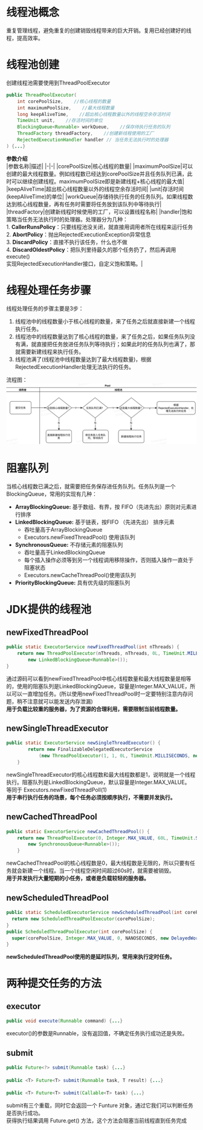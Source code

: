 # 线程池概念 
重复管理线程，避免重复的创建销毁线程带来的巨大开销。复用已经创建好的线程，提高效率。
# 线程池创建
创建线程池需要使用到ThreadPoolExecutor
```java
public ThreadPoolExecutor(
    int corePoolSize,    //核心线程的数量
    int maximumPoolSize,    //最大线程数量
    long keepAliveTime,    //超出核心线程数量以外的线程空余存活时间
    TimeUnit unit,    //存活时间的单位
    BlockingQueue<Runnable> workQueue,    //保存待执行任务的队列
    ThreadFactory threadFactory,    //创建新线程使用的工厂
    RejectedExecutionHandler handler // 当任务无法执行时的处理器
) {...}
```
**参数介绍**<br>
|参数名称|描述|
|-|-|
|corePoolSize|核心线程的数量|
|maximumPoolSize|可以创建的最大线程数量。例如线程数已经达到corePoolSize并且任务队列已满，此时可以继续创建线程。maximumPoolSize即是新建线程+核心线程的最大值|
|keepAliveTime|超出核心线程数量以外的线程空余存活时间|
|unit|存活时间(keepAliveTime)的单位|
|workQueue|存储待执行任务的任务队列。如果线程数达到核心线程数量，再有任务时需要将任务放到该队列中等待执行|
|threadFactory|创建新线程时候使用的工厂，可以设置线程名称|
|handler|饱和策略当任务无法执行时的处理器。处理器分为几种：<br>1. **CallerRunsPolicy**：只要线程池没关闭，就直接用调用者所在线程来运行任务<br>2. **AbortPolicy**：抛出RejectedExecutionException异常信息<br>3. **DiscardPolicy**：直接不执行该任务，什么也不做<br>4. **DiscardOldestPolicy**：把队列里待最久的那个任务扔了，然后再调用 execute()<br>实现RejectedExecutionHandler接口，自定义饱和策略。|
# 线程处理任务步骤
线程处理任务的步骤主要是3步：
1. 线程池中的线程数量小于核心线程的数量，来了任务之后就直接新建一个线程执行任务。
2. 线程池中的线程数量达到了核心线程的数量，来了任务之后，如果任务队列没有满，就直接把任务放进任务队列等待执行；如果此时的任务队列也满了，那就需要新建线程来执行任务。
3. 线程池满了(线程池中线程数量达到了最大线程数量)，根据RejectedExecutionHandler处理无法执行的任务。
   
流程图：<br>
![流程图](../pic/threadstep.png)
# 阻塞队列
当核心线程数已满之后，就需要把任务保存进任务队列。任务队列是一个BlockingQueue，常用的实现有几种：
- **ArrayBlockingQueue:** 基于数组、有界，按 FIFO（先进先出）原则对元素进行排序
- **LinkedBlockingQueue:** 基于链表，按FIFO （先进先出） 排序元素 
  - 吞吐量高于ArrayBlockingQueue
  - Executors.newFixedThreadPool() 使用该队列
- **SynchronousQueue:** 不存储元素的阻塞队列 
  - 吞吐量高于LinkedBlockingQueue
  - 每个插入操作必须等到另一个线程调用移除操作，否则插入操作一直处于阻塞状态
  - Executors.newCacheThreadPool()使用该队列
- **PriorityBlockingQueue:** 具有优先级的阻塞队列
# JDK提供的线程池
## newFixedThreadPool
```java
public static ExecutorService newFixedThreadPool(int nThreads) {
    return new ThreadPoolExecutor(nThreads, nThreads, 0L, TimeUnit.MILLISECONDS,
        new LinkedBlockingQueue<Runnable>());
}
```
通过源码可以看到newFixedThreadPool中核心线程数量和最大线程数量是相等的，使用的阻塞队列是LinkedBlockingQueue，容量是Integer.MAX_VALUE，所以可以一直增加任务。(所以使用newFixedThreadPool时一定要特别注意内存问题，稍不注意就可以能发送内存泄漏)<br>
**用于负载比较重的服务器，为了资源的合理利用，需要限制当前线程数量。**

## newSingleThreadExecutor
```java
public static ExecutorService newSingleThreadExecutor() {
        return new FinalizableDelegatedExecutorService
            (new ThreadPoolExecutor(1, 1, 0L, TimeUnit.MILLISECONDS, new LinkedBlockingQueue<Runnable>()));
    }
```
newSingleThreadExecutor的核心线程数和最大线程数都是1，说明就是一个线程执行。阻塞队列是LinkedBlockingQueue，默认容量是Integer.MAX_VALUE。 等同于 Executors.newFixedThreadPoll(1)<br>
**用于串行执行任务的场景，每个任务必须按顺序执行，不需要并发执行。**

## newCachedThreadPool
```java
public static ExecutorService newCachedThreadPool() {
    return new ThreadPoolExecutor(0, Integer.MAX_VALUE, 60L, TimeUnit.SECONDS,
        new SynchronousQueue<Runnable>());
    }
```
newCachedThreadPool的核心线程数是0，最大线程数是无限的，所以只要有任务就会新建一个线程。当一个线程空闲时间超过60s时，就需要被销毁。<br>
**用于并发执行大量短期的小任务，或者是负载较轻的服务器。**

## newScheduledThreadPool
```java
public static ScheduledExecutorService newScheduledThreadPool(int corePoolSize) {
  return new ScheduledThreadPoolExecutor(corePoolSize);
}
public ScheduledThreadPoolExecutor(int corePoolSize) {
  super(corePoolSize, Integer.MAX_VALUE, 0, NANOSECONDS, new DelayedWorkQueue());
}
```
**newScheduledThreadPool使用的是延时队列，常用来执行定时任务。**
# 两种提交任务的方法
## executor
```java
public void execute(Runnable command) {...}
```
executor()的参数是Runnable，没有返回值，不确定任务执行成功还是失败。
## submit
```java
public Future<?> submit(Runnable task) {...}

public <T> Future<T> submit(Runnable task, T result) {...}

public <T> Future<T> submit(Callable<T> task) {...}
```
submit有三个重载，同时它会返回一个 Funture 对象，通过它我们可以判断任务是否执行成功。<br>
获得执行结果调用 Future.get() 方法，这个方法会阻塞当前线程直到任务完成


